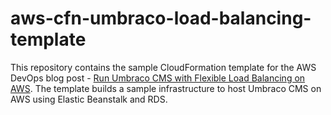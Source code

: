 # aws-cfn-umbraco-load-balancing-template
This repository contains the sample CloudFormation template for the AWS DevOps blog post - [Run Umbraco CMS with Flexible Load Balancing on AWS]. The template builds a sample infrastructure to host Umbraco CMS on AWS using Elastic Beanstalk and RDS. 

[Run Umbraco CMS with Flexible Load Balancing on AWS]:https://aws.amazon.com/blogs/devops/run-umbraco-cms-with-flexible-load-balancing-on-aws/
